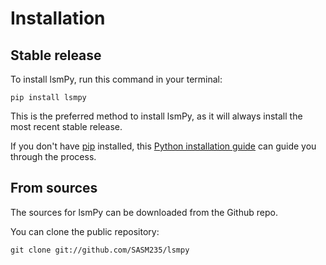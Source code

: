 # Installation

## Stable release

To install lsmPy, run this command in your terminal:

```
pip install lsmpy
```

This is the preferred method to install lsmPy, as it will always install the most recent stable release.

If you don't have [pip](https://pip.pypa.io) installed, this [Python installation guide](http://docs.python-guide.org/en/latest/starting/installation/) can guide you through the process.

## From sources

The sources for lsmPy can be downloaded from the Github repo.

You can clone the public repository:

```
git clone git://github.com/SASM235/lsmpy
```
